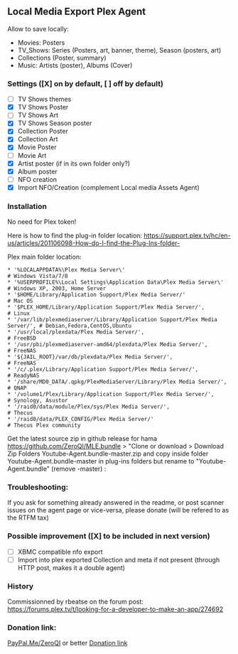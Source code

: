 ## Local Media Export Plex Agent

Allow to save locally:
- Movies: Posters
- TV_Shows: Series (Posters, art, banner, theme), Season (posters, art)
- Collections (Poster, summary)
- Music: Artists (poster), Albums (Cover)

### Settings ([X] on by default, [ ] off by default)

- [ ] TV Shows themes
- [X] TV Shows Poster
- [ ] TV Shows Art
- [X] TV Shows Season poster
- [X] Collection Poster
- [X] Collection Art
- [X] Movie Poster
- [ ] Movie Art
- [X] Artist poster (if in its own folder only?)
- [X] Album poster
- [ ] NFO creation
- [X] Import NFO/Creation (complement Local media Assets Agent)

### Installation

No need for Plex token!

Here is how to find the plug-in folder location:
https://support.plex.tv/hc/en-us/articles/201106098-How-do-I-find-the-Plug-Ins-folder-

Plex main folder location:

    * '%LOCALAPPDATA%\Plex Media Server\'                                        # Windows Vista/7/8
    * '%USERPROFILE%\Local Settings\Application Data\Plex Media Server\'         # Windows XP, 2003, Home Server
    * '$HOME/Library/Application Support/Plex Media Server/'                     # Mac OS
    * '$PLEX_HOME/Library/Application Support/Plex Media Server/',               # Linux
    * '/var/lib/plexmediaserver/Library/Application Support/Plex Media Server/', # Debian,Fedora,CentOS,Ubuntu
    * '/usr/local/plexdata/Plex Media Server/',                                  # FreeBSD
    * '/usr/pbi/plexmediaserver-amd64/plexdata/Plex Media Server/',              # FreeNAS
    * '${JAIL_ROOT}/var/db/plexdata/Plex Media Server/',                         # FreeNAS
    * '/c/.plex/Library/Application Support/Plex Media Server/',                 # ReadyNAS
    * '/share/MD0_DATA/.qpkg/PlexMediaServer/Library/Plex Media Server/',        # QNAP
    * '/volume1/Plex/Library/Application Support/Plex Media Server/',            # Synology, Asustor
    * '/raid0/data/module/Plex/sys/Plex Media Server/',                          # Thecus
    * '/raid0/data/PLEX_CONFIG/Plex Media Server/'                               # Thecus Plex community    

Get the latest source zip in github release for hama https://github.com/ZeroQI/MLE.bundle > "Clone or download > Download Zip
Folders Youtube-Agent.bundle-master.zip and copy inside folder Youtube-Agent.bundle-master in plug-ins folders but rename to "Youtube-Agent.bundle" (remove -master) :

### Troubleshooting:

If you ask for something already answered in the readme, or post scanner issues on the agent page or vice-versa, please donate (will be refered to as the RTFM tax)

### Possible improvement ([X] to be included in next version)

- [ ] XBMC compatible nfo export
- [ ] Import into plex exported Collection and meta if not present (through HTTP post, makes it a double agent)

### History

Commissionned by rbeatse
 on the forum post: https://forums.plex.tv/t/looking-for-a-developer-to-make-an-app/274692
 
### Donation link:

[PayPal.Me/ZeroQI](https://PayPal.Me/ZeroQI) or better [Donation link](https://www.paypal.com/cgi-bin/webscr?cmd=_donations&business=S8CUKCX4CWBBG&lc=IE&item_name=ZeroQI&item_number=Local%20Media%20Agent&currency_code=EUR&bn=PP%2dDonationsBF%3abtn_donateCC_LG%2egif%3aNonHosted)

